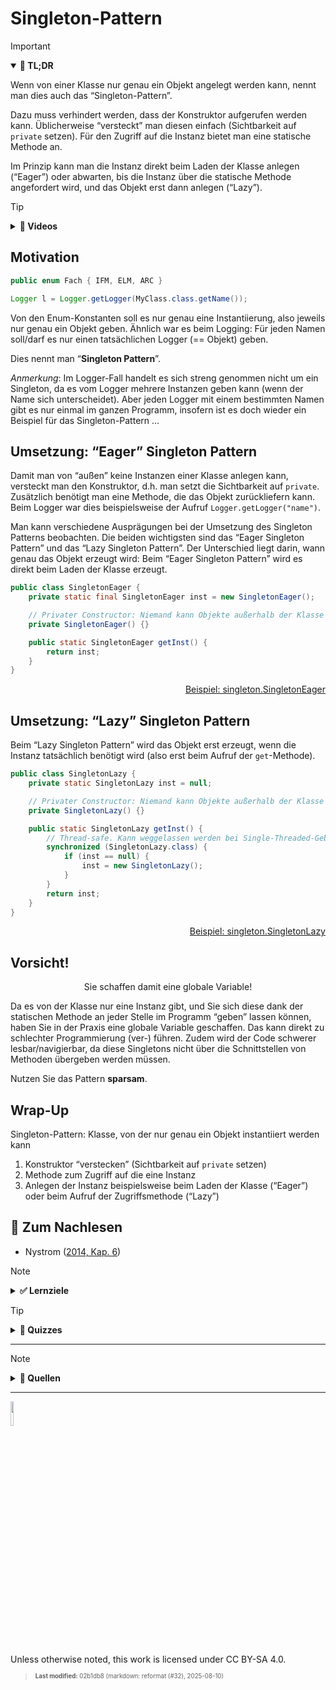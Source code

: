 # Singleton-Pattern

> [!IMPORTANT]
>
> <details open>
>
> <summary><strong>🎯 TL;DR</strong></summary>
>
> Wenn von einer Klasse nur genau ein Objekt angelegt werden kann, nennt
> man dies auch das “Singleton-Pattern”.
>
> Dazu muss verhindert werden, dass der Konstruktor aufgerufen werden
> kann. Üblicherweise “versteckt” man diesen einfach (Sichtbarkeit auf
> `private` setzen). Für den Zugriff auf die Instanz bietet man eine
> statische Methode an.
>
> Im Prinzip kann man die Instanz direkt beim Laden der Klasse anlegen
> (“Eager”) oder abwarten, bis die Instanz über die statische Methode
> angefordert wird, und das Objekt erst dann anlegen (“Lazy”).
>
> </details>

> [!TIP]
>
> <details>
>
> <summary><strong>🎦 Videos</strong></summary>
>
> - [VL Singleton-Pattern](https://youtu.be/ZT3rl1t85aY)
>
> </details>

## Motivation

``` java
public enum Fach { IFM, ELM, ARC }
```

``` java
Logger l = Logger.getLogger(MyClass.class.getName());
```

Von den Enum-Konstanten soll es nur genau eine Instantiierung, also
jeweils nur genau ein Objekt geben. Ähnlich war es beim Logging: Für
jeden Namen soll/darf es nur einen tatsächlichen Logger (== Objekt)
geben.

Dies nennt man “**Singleton Pattern**”.

*Anmerkung*: Im Logger-Fall handelt es sich streng genommen nicht um ein
Singleton, da es vom Logger mehrere Instanzen geben kann (wenn der Name
sich unterscheidet). Aber jeden Logger mit einem bestimmten Namen gibt
es nur einmal im ganzen Programm, insofern ist es doch wieder ein
Beispiel für das Singleton-Pattern …

## Umsetzung: “Eager” Singleton Pattern

Damit man von “außen” keine Instanzen einer Klasse anlegen kann,
versteckt man den Konstruktor, d.h. man setzt die Sichtbarkeit auf
`private`. Zusätzlich benötigt man eine Methode, die das Objekt
zurückliefern kann. Beim Logger war dies beispielsweise der Aufruf
`Logger.getLogger("name")`.

Man kann verschiedene Ausprägungen bei der Umsetzung des Singleton
Patterns beobachten. Die beiden wichtigsten sind das “Eager Singleton
Pattern” und das “Lazy Singleton Pattern”. Der Unterschied liegt darin,
wann genau das Objekt erzeugt wird: Beim “Eager Singleton Pattern” wird
es direkt beim Laden der Klasse erzeugt.

``` java
public class SingletonEager {
    private static final SingletonEager inst = new SingletonEager();

    // Privater Constructor: Niemand kann Objekte außerhalb der Klasse anlegen
    private SingletonEager() {}

    public static SingletonEager getInst() {
        return inst;
    }
}
```

<p align="right"><a href="https://github.com/Programmiermethoden-CampusMinden/PM-Lecture/blob/master/markdown/pattern/src/singleton/SingletonEager.java">Beispiel: singleton.SingletonEager</a></p>

## Umsetzung: “Lazy” Singleton Pattern

Beim “Lazy Singleton Pattern” wird das Objekt erst erzeugt, wenn die
Instanz tatsächlich benötigt wird (also erst beim Aufruf der
`get`-Methode).

``` java
public class SingletonLazy {
    private static SingletonLazy inst = null;

    // Privater Constructor: Niemand kann Objekte außerhalb der Klasse anlegen
    private SingletonLazy() {}

    public static SingletonLazy getInst() {
        // Thread-safe. Kann weggelassen werden bei Single-Threaded-Gebrauch
        synchronized (SingletonLazy.class) {
            if (inst == null) {
                inst = new SingletonLazy();
            }
        }
        return inst;
    }
}
```

<p align="right"><a href="https://github.com/Programmiermethoden-CampusMinden/PM-Lecture/blob/master/markdown/pattern/src/singleton/SingletonLazy.java">Beispiel: singleton.SingletonLazy</a></p>

## Vorsicht!

<div align="center">

Sie schaffen damit eine globale Variable!

</div>

Da es von der Klasse nur eine Instanz gibt, und Sie sich diese dank der
statischen Methode an jeder Stelle im Programm “geben” lassen können,
haben Sie in der Praxis eine globale Variable geschaffen. Das kann
direkt zu schlechter Programmierung (ver-) führen. Zudem wird der Code
schwerer lesbar/navigierbar, da diese Singletons nicht über die
Schnittstellen von Methoden übergeben werden müssen.

Nutzen Sie das Pattern **sparsam**.

## Wrap-Up

Singleton-Pattern: Klasse, von der nur genau ein Objekt instantiiert
werden kann

1.  Konstruktor “verstecken” (Sichtbarkeit auf `private` setzen)
2.  Methode zum Zugriff auf die eine Instanz
3.  Anlegen der Instanz beispielsweise beim Laden der Klasse (“Eager”)
    oder beim Aufruf der Zugriffsmethode (“Lazy”)

## 📖 Zum Nachlesen

- Nystrom ([2014, Kap. 6](#ref-Nystrom2014))

> [!NOTE]
>
> <details>
>
> <summary><strong>✅ Lernziele</strong></summary>
>
> - k2: Was ist ein Singleton? Was ist der Unterschied zw. einem Lazy
>   und einem Eager Singleton?
> - k3: Anwendung des Singleton-Patterns
>
> </details>

> [!TIP]
>
> <details>
>
> <summary><strong>🧩 Quizzes</strong></summary>
>
> - [Quiz Singleton-Pattern
>   (ILIAS)](https://www.hsbi.de/elearning/goto.php?target=tst_1106536&client_id=FH-Bielefeld)
>
> </details>

------------------------------------------------------------------------

> [!NOTE]
>
> <details>
>
> <summary><strong>👀 Quellen</strong></summary>
>
> <div id="refs" class="references csl-bib-body hanging-indent"
> entry-spacing="0">
>
> <div id="ref-Nystrom2014" class="csl-entry">
>
> Nystrom, R. 2014. *Game Programming Patterns*. Genever Benning.
> <https://github.com/munificent/game-programming-patterns>.
>
> </div>
>
> </div>
>
> </details>

------------------------------------------------------------------------

<img src="https://licensebuttons.net/l/by-sa/4.0/88x31.png" width="10%">

Unless otherwise noted, this work is licensed under CC BY-SA 4.0.

<blockquote><p><sup><sub><strong>Last modified:</strong> 02b1db8 (markdown: reformat (#32), 2025-08-10)<br></sub></sup></p></blockquote>
